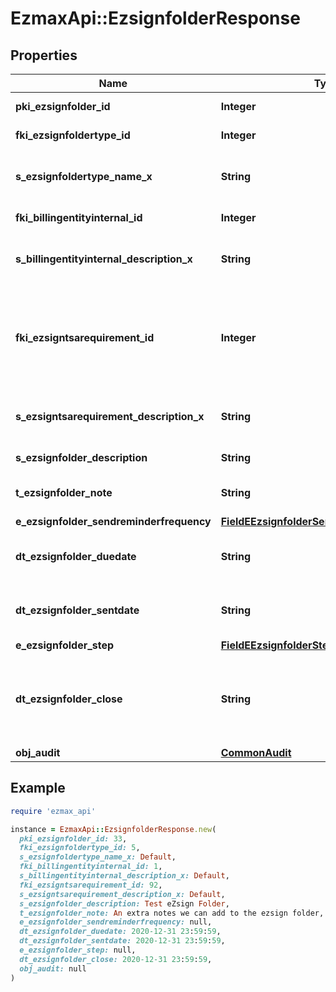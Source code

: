 # EzmaxApi::EzsignfolderResponse

## Properties

| Name | Type | Description | Notes |
| ---- | ---- | ----------- | ----- |
| **pki_ezsignfolder_id** | **Integer** | The unique ID of the Ezsignfolder |  |
| **fki_ezsignfoldertype_id** | **Integer** | The unique ID of the Ezsignfoldertype. |  |
| **s_ezsignfoldertype_name_x** | **String** | The name of the Ezsignfoldertype in the language of the requester |  |
| **fki_billingentityinternal_id** | **Integer** | The unique ID of the Billingentityinternal. |  |
| **s_billingentityinternal_description_x** | **String** | The description of the Billingentityinternal in the language of the requester |  |
| **fki_ezsigntsarequirement_id** | **Integer** | The unique ID of the Ezsigntsarequirement.  Determine if a Time Stamping Authority should add a timestamp on each of the signature. Valid values:  |Value|Description| |-|-| |1|No. TSA Timestamping will requested. This will make all signatures a lot faster since no round-trip to the TSA server will be required. Timestamping will be made using eZsign server&#39;s time.| |2|Best effort. Timestamping from a Time Stamping Authority will be requested but is not mandatory. In the very improbable case it cannot be completed, the timestamping will be made using eZsign server&#39;s time. **Additional fee applies**| |3|Mandatory. Timestamping from a Time Stamping Authority will be requested and is mandatory. In the very improbable case it cannot be completed, the signature will fail and the user will be asked to retry. **Additional fee applies**| |  |
| **s_ezsigntsarequirement_description_x** | **String** | The description of the Ezsigntsarequirement in the language of the requester |  |
| **s_ezsignfolder_description** | **String** | The description of the Ezsignfolder |  |
| **t_ezsignfolder_note** | **String** | Somes extra notes about the eZsign Folder |  |
| **e_ezsignfolder_sendreminderfrequency** | [**FieldEEzsignfolderSendreminderfrequency**](FieldEEzsignfolderSendreminderfrequency.md) |  |  |
| **dt_ezsignfolder_duedate** | **String** | The maximum date and time at which the Ezsignfolder can be signed. |  |
| **dt_ezsignfolder_sentdate** | **String** | The date and time at which the Ezsign folder was sent the last time. |  |
| **e_ezsignfolder_step** | [**FieldEEzsignfolderStep**](FieldEEzsignfolderStep.md) |  |  |
| **dt_ezsignfolder_close** | **String** | The date and time at which the folder was closed. Either by applying the last signature or by completing it prematurely. |  |
| **obj_audit** | [**CommonAudit**](CommonAudit.md) |  |  |

## Example

```ruby
require 'ezmax_api'

instance = EzmaxApi::EzsignfolderResponse.new(
  pki_ezsignfolder_id: 33,
  fki_ezsignfoldertype_id: 5,
  s_ezsignfoldertype_name_x: Default,
  fki_billingentityinternal_id: 1,
  s_billingentityinternal_description_x: Default,
  fki_ezsigntsarequirement_id: 92,
  s_ezsigntsarequirement_description_x: Default,
  s_ezsignfolder_description: Test eZsign Folder,
  t_ezsignfolder_note: An extra notes we can add to the ezsign folder,
  e_ezsignfolder_sendreminderfrequency: null,
  dt_ezsignfolder_duedate: 2020-12-31 23:59:59,
  dt_ezsignfolder_sentdate: 2020-12-31 23:59:59,
  e_ezsignfolder_step: null,
  dt_ezsignfolder_close: 2020-12-31 23:59:59,
  obj_audit: null
)
```


